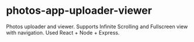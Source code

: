 # photos-app-uploader-viewer
Photos uploader and viewer. Supports Infinite Scrolling and Fullscreen view with navigation. Used React + Node + Express. 
